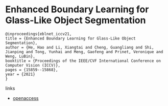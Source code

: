 # Enhanced Boundary Learning for Glass-Like Object Segmentation

```
@inproceedings{eblnet_iccv21,
title = {Enhanced Boundary Learning for Glass-Like Object Segmentation},
author = {He, Hao and Li, Xiangtai and Cheng, Guangliang and Shi, Jianping and Tong, Yunhai and Meng, Gaofeng and Prinet, Veronique and Weng, LuBin},
booktitle = {Proceedings of the IEEE/CVF International Conference on Computer Vision (ICCV)},
pages = {15859--15868},
year = {2021}
}
```

links
- [openaccess](http://openaccess.thecvf.com//content/ICCV2021/html/He_Enhanced_Boundary_Learning_for_Glass-Like_Object_Segmentation_ICCV_2021_paper.html)
